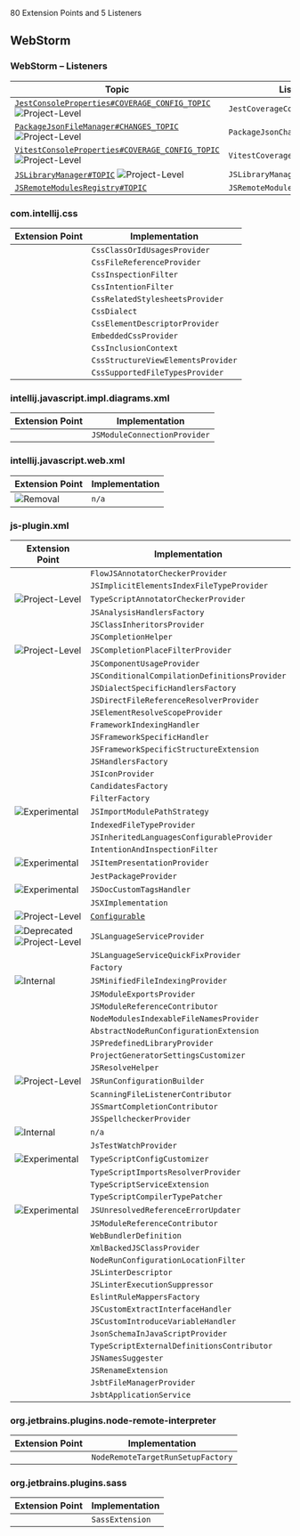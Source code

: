 <!-- Copyright 2000-2025 JetBrains s.r.o. and contributors. Use of this source code is governed by the Apache 2.0 license. -->

<!-- GENERATED FILE, DO NOT EDIT -->
<!-- This file is generated with the SDK Docs Authoring Tools plugin ('Generate SDK Docs EP Lists' action) -->
<!-- Revision: cfa82c130b3362f3892e36be73c4b559731cc8ed -->

<!--
EP List Directories:
- /CSS
- /plugins/JavaScriptLanguage
- /plugins/NodeJS
- /plugins/sass
-->


<snippet id="content">

80 Extension Points and 5 Listeners

<include from="snippets.topic" element-id="ep_list_legend"/>

## WebStorm

### WebStorm – Listeners

| Topic | Listener |
|-------|----------|
| [`JestConsoleProperties#COVERAGE_CONFIG_TOPIC`](https://jb.gg/ipe/listeners?topics=com.intellij.javascript.jest.JestCoverageConfigListener)  ![Project-Level][project-level] | `JestCoverageConfigListener` |
| [`PackageJsonFileManager#CHANGES_TOPIC`](https://jb.gg/ipe/listeners?topics=com.intellij.javascript.nodejs.packageJson.PackageJsonFileManager.PackageJsonChangesListener)  ![Project-Level][project-level] | `PackageJsonChangesListener` |
| [`VitestConsoleProperties#COVERAGE_CONFIG_TOPIC`](https://jb.gg/ipe/listeners?topics=com.intellij.javascript.testing.vitest.coverage.VitestCoverageConfigListener)  ![Project-Level][project-level] | `VitestCoverageConfigListener` |
| [`JSLibraryManager#TOPIC`](https://jb.gg/ipe/listeners?topics=com.intellij.lang.javascript.library.JSLibraryManager.JSLibraryManagerChangeListener)  ![Project-Level][project-level] | `JSLibraryManagerChangeListener` |
| [`JSRemoteModulesRegistry#TOPIC`](https://jb.gg/ipe/listeners?topics=com.intellij.lang.javascript.modules.remote.JSRemoteModulesChangeListener)  | `JSRemoteModulesChangeListener` |


### com.intellij.css

| Extension Point | Implementation |
|-----------------|----------------|
| <include from="snippets.topic" element-id="epLink"><var name="ep" value="com.intellij.css.classOrIdUsagesProvider"/></include> | `CssClassOrIdUsagesProvider` |
| <include from="snippets.topic" element-id="epLink"><var name="ep" value="com.intellij.css.cssFileReferenceProvider"/></include> | `CssFileReferenceProvider` |
| <include from="snippets.topic" element-id="epLink"><var name="ep" value="com.intellij.css.cssInspectionFilter"/></include> | `CssInspectionFilter` |
| <include from="snippets.topic" element-id="epLink"><var name="ep" value="com.intellij.css.cssIntentionFilter"/></include> | `CssIntentionFilter` |
| <include from="snippets.topic" element-id="epLink"><var name="ep" value="com.intellij.css.cssRelatedStylesheetsProvider"/></include> | `CssRelatedStylesheetsProvider` |
| <include from="snippets.topic" element-id="epLink"><var name="ep" value="com.intellij.css.dialect"/></include> | `CssDialect` |
| <include from="snippets.topic" element-id="epLink"><var name="ep" value="com.intellij.css.elementDescriptorProvider"/></include> | `CssElementDescriptorProvider` |
| <include from="snippets.topic" element-id="epLink"><var name="ep" value="com.intellij.css.embeddedCssProvider"/></include> | `EmbeddedCssProvider` |
| <include from="snippets.topic" element-id="epLink"><var name="ep" value="com.intellij.css.inclusionContext"/></include> | `CssInclusionContext` |
| <include from="snippets.topic" element-id="epLink"><var name="ep" value="com.intellij.css.structureViewChildrenProvider"/></include> | `CssStructureViewElementsProvider` |
| <include from="snippets.topic" element-id="epLink"><var name="ep" value="com.intellij.css.supportedFileTypesProvider"/></include> | `CssSupportedFileTypesProvider` |

### intellij.javascript.impl.diagrams.xml

| Extension Point | Implementation |
|-----------------|----------------|
| <include from="snippets.topic" element-id="epLink"><var name="ep" value="com.intellij.javascript.module.provider"/></include> | `JSModuleConnectionProvider` |

### intellij.javascript.web.xml

| Extension Point | Implementation |
|-----------------|----------------|
| <include from="snippets.topic" element-id="epLink"><var name="ep" value="com.intellij.javascript.webTypes"/></include> ![Removal][removal] | `n/a` |

### js-plugin.xml

| Extension Point | Implementation |
|-----------------|----------------|
| <include from="snippets.topic" element-id="epLink"><var name="ep" value="JavaScript.FlowJSAnnotatorCheckerProvider"/></include> | `FlowJSAnnotatorCheckerProvider` |
| <include from="snippets.topic" element-id="epLink"><var name="ep" value="JavaScript.JSImplicitElementsIndexFileTypeProvider"/></include> | `JSImplicitElementsIndexFileTypeProvider` |
| <include from="snippets.topic" element-id="epLink"><var name="ep" value="JavaScript.TypeScriptAnnotatorCheckerProvider"/></include> ![Project-Level][project-level] | `TypeScriptAnnotatorCheckerProvider` |
| <include from="snippets.topic" element-id="epLink"><var name="ep" value="JavaScript.analysisHandlersFactory"/></include> | `JSAnalysisHandlersFactory` |
| <include from="snippets.topic" element-id="epLink"><var name="ep" value="JavaScript.classInheritorsProvider"/></include> | `JSClassInheritorsProvider` |
| <include from="snippets.topic" element-id="epLink"><var name="ep" value="JavaScript.completionHelper"/></include> | `JSCompletionHelper` |
| <include from="snippets.topic" element-id="epLink"><var name="ep" value="JavaScript.completionPlaceFilter"/></include> ![Project-Level][project-level] | `JSCompletionPlaceFilterProvider` |
| <include from="snippets.topic" element-id="epLink"><var name="ep" value="JavaScript.componentUsageProvider"/></include> | `JSComponentUsageProvider` |
| <include from="snippets.topic" element-id="epLink"><var name="ep" value="JavaScript.conditionalCompilationDefinitionsProvider"/></include> | `JSConditionalCompilationDefinitionsProvider` |
| <include from="snippets.topic" element-id="epLink"><var name="ep" value="JavaScript.dialectSpecificHandlersFactory"/></include> | `JSDialectSpecificHandlersFactory` |
| <include from="snippets.topic" element-id="epLink"><var name="ep" value="JavaScript.directFileReferenceResolverProvider"/></include> | `JSDirectFileReferenceResolverProvider` |
| <include from="snippets.topic" element-id="epLink"><var name="ep" value="JavaScript.elementScopeProvider"/></include> | `JSElementResolveScopeProvider` |
| <include from="snippets.topic" element-id="epLink"><var name="ep" value="JavaScript.frameworkIndexingHandler"/></include> | `FrameworkIndexingHandler` |
| <include from="snippets.topic" element-id="epLink"><var name="ep" value="JavaScript.frameworkSpecificHandler"/></include> | `JSFrameworkSpecificHandler` |
| <include from="snippets.topic" element-id="epLink"><var name="ep" value="JavaScript.frameworkSpecificStructureViewExtension"/></include> | `JSFrameworkSpecificStructureExtension` |
| <include from="snippets.topic" element-id="epLink"><var name="ep" value="JavaScript.handlersFactory"/></include> | `JSHandlersFactory` |
| <include from="snippets.topic" element-id="epLink"><var name="ep" value="JavaScript.iconProvider"/></include> | `JSIconProvider` |
| <include from="snippets.topic" element-id="epLink"><var name="ep" value="JavaScript.importCandidatesFactory"/></include> | `CandidatesFactory` |
| <include from="snippets.topic" element-id="epLink"><var name="ep" value="JavaScript.importCandidatesFilterFactory"/></include> | `FilterFactory` |
| <include from="snippets.topic" element-id="epLink"><var name="ep" value="JavaScript.importModulePathStrategy"/></include> ![Experimental][experimental] | `JSImportModulePathStrategy` |
| <include from="snippets.topic" element-id="epLink"><var name="ep" value="JavaScript.indexedFileTypeProvider"/></include> | `IndexedFileTypeProvider` |
| <include from="snippets.topic" element-id="epLink"><var name="ep" value="JavaScript.inheritedLanguagesConfigurableProvider"/></include> | `JSInheritedLanguagesConfigurableProvider` |
| <include from="snippets.topic" element-id="epLink"><var name="ep" value="JavaScript.intentionAndInspectionFilter"/></include> | `IntentionAndInspectionFilter` |
| <include from="snippets.topic" element-id="epLink"><var name="ep" value="JavaScript.itemPresentation"/></include> ![Experimental][experimental] | `JSItemPresentationProvider` |
| <include from="snippets.topic" element-id="epLink"><var name="ep" value="JavaScript.jestPackageProvider"/></include> | `JestPackageProvider` |
| <include from="snippets.topic" element-id="epLink"><var name="ep" value="JavaScript.jsDocCustomTagsHandler"/></include> ![Experimental][experimental] | `JSDocCustomTagsHandler` |
| <include from="snippets.topic" element-id="epLink"><var name="ep" value="JavaScript.jsxImplementation"/></include> | `JSXImplementation` |
| <include from="snippets.topic" element-id="epLink"><var name="ep" value="JavaScript.lang.templates"/></include> ![Project-Level][project-level] | [`Configurable`](%gh-ic%/platform/ide-core/src/com/intellij/openapi/options/Configurable.java) |
| <include from="snippets.topic" element-id="epLink"><var name="ep" value="JavaScript.languageServiceProvider"/></include> ![Deprecated][deprecated] ![Project-Level][project-level] | `JSLanguageServiceProvider` |
| <include from="snippets.topic" element-id="epLink"><var name="ep" value="JavaScript.languageServiceQuickFixProvider"/></include> | `JSLanguageServiceQuickFixProvider` |
| <include from="snippets.topic" element-id="epLink"><var name="ep" value="JavaScript.languageServiceRemoteHelperFactory"/></include> | `Factory` |
| <include from="snippets.topic" element-id="epLink"><var name="ep" value="JavaScript.minifiedFileIndexingProvider"/></include> ![Internal][internal] | `JSMinifiedFileIndexingProvider` |
| <include from="snippets.topic" element-id="epLink"><var name="ep" value="JavaScript.moduleExportsProvider"/></include> | `JSModuleExportsProvider` |
| <include from="snippets.topic" element-id="epLink"><var name="ep" value="JavaScript.moduleReferenceContributor"/></include> | `JSModuleReferenceContributor` |
| <include from="snippets.topic" element-id="epLink"><var name="ep" value="JavaScript.nodeModulesIndexableFileNamesProvider"/></include> | `NodeModulesIndexableFileNamesProvider` |
| <include from="snippets.topic" element-id="epLink"><var name="ep" value="JavaScript.nodeRunConfigurationExtension"/></include> | `AbstractNodeRunConfigurationExtension` |
| <include from="snippets.topic" element-id="epLink"><var name="ep" value="JavaScript.predefinedLibraryProvider"/></include> | `JSPredefinedLibraryProvider` |
| <include from="snippets.topic" element-id="epLink"><var name="ep" value="JavaScript.projectGeneratorPanelCustomizer"/></include> | `ProjectGeneratorSettingsCustomizer` |
| <include from="snippets.topic" element-id="epLink"><var name="ep" value="JavaScript.resolveHelper"/></include> | `JSResolveHelper` |
| <include from="snippets.topic" element-id="epLink"><var name="ep" value="JavaScript.runConfigurationBuilder"/></include> ![Project-Level][project-level] | `JSRunConfigurationBuilder` |
| <include from="snippets.topic" element-id="epLink"><var name="ep" value="JavaScript.scanningFileListenerContributor"/></include> | `ScanningFileListenerContributor` |
| <include from="snippets.topic" element-id="epLink"><var name="ep" value="JavaScript.smartCompletionContributor"/></include> | `JSSmartCompletionContributor` |
| <include from="snippets.topic" element-id="epLink"><var name="ep" value="JavaScript.spellcheckerProvider"/></include> | `JSSpellcheckerProvider` |
| <include from="snippets.topic" element-id="epLink"><var name="ep" value="JavaScript.testFrameworkDetector"/></include> ![Internal][internal] | `n/a` |
| <include from="snippets.topic" element-id="epLink"><var name="ep" value="JavaScript.testWatchProvider"/></include> | `JsTestWatchProvider` |
| <include from="snippets.topic" element-id="epLink"><var name="ep" value="JavaScript.tsConfigCustomizer"/></include> ![Experimental][experimental] | `TypeScriptConfigCustomizer` |
| <include from="snippets.topic" element-id="epLink"><var name="ep" value="JavaScript.tsImportResolver"/></include> | `TypeScriptImportsResolverProvider` |
| <include from="snippets.topic" element-id="epLink"><var name="ep" value="JavaScript.tsServiceExtension"/></include> | `TypeScriptServiceExtension` |
| <include from="snippets.topic" element-id="epLink"><var name="ep" value="JavaScript.typeScriptCompilerTypePatcher"/></include> | `TypeScriptCompilerTypePatcher` |
| <include from="snippets.topic" element-id="epLink"><var name="ep" value="JavaScript.unresolvedReferenceErrorUpdater"/></include> ![Experimental][experimental] | `JSUnresolvedReferenceErrorUpdater` |
| <include from="snippets.topic" element-id="epLink"><var name="ep" value="JavaScript.webBundlerCssReferenceContributor"/></include> | `JSModuleReferenceContributor` |
| <include from="snippets.topic" element-id="epLink"><var name="ep" value="JavaScript.webBundlerDefinition"/></include> | `WebBundlerDefinition` |
| <include from="snippets.topic" element-id="epLink"><var name="ep" value="JavaScript.xmlBackedClassProvider"/></include> | `XmlBackedJSClassProvider` |
| <include from="snippets.topic" element-id="epLink"><var name="ep" value="NodeJS.runConfigurationLocationFilter"/></include> | `NodeRunConfigurationLocationFilter` |
| <include from="snippets.topic" element-id="epLink"><var name="ep" value="com.intellij.JavaScript.linter.descriptor"/></include> | `JSLinterDescriptor` |
| <include from="snippets.topic" element-id="epLink"><var name="ep" value="com.intellij.JavaScript.linter.execution.suppressor"/></include> | `JSLinterExecutionSuppressor` |
| <include from="snippets.topic" element-id="epLink"><var name="ep" value="com.intellij.eslint.ruleMappersFactory"/></include> | `EslintRuleMappersFactory` |
| <include from="snippets.topic" element-id="epLink"><var name="ep" value="com.intellij.javascript.extract.interface.extension"/></include> | `JSCustomExtractInterfaceHandler` |
| <include from="snippets.topic" element-id="epLink"><var name="ep" value="com.intellij.javascript.introduce.variable.extension"/></include> | `JSCustomIntroduceVariableHandler` |
| <include from="snippets.topic" element-id="epLink"><var name="ep" value="com.intellij.javascript.json.schema.provider"/></include> | `JsonSchemaInJavaScriptProvider` |
| <include from="snippets.topic" element-id="epLink"><var name="ep" value="com.intellij.javascript.library.externalDefinitionsContributor"/></include> | `TypeScriptExternalDefinitionsContributor` |
| <include from="snippets.topic" element-id="epLink"><var name="ep" value="com.intellij.javascript.names.suggester"/></include> | `JSNamesSuggester` |
| <include from="snippets.topic" element-id="epLink"><var name="ep" value="com.intellij.javascript.rename.extension"/></include> | `JSRenameExtension` |
| <include from="snippets.topic" element-id="epLink"><var name="ep" value="com.intellij.jsbtFileManagerProvider"/></include> | `JsbtFileManagerProvider` |
| <include from="snippets.topic" element-id="epLink"><var name="ep" value="com.intellij.jsbtService"/></include> | `JsbtApplicationService` |

### org.jetbrains.plugins.node-remote-interpreter

| Extension Point | Implementation |
|-----------------|----------------|
| <include from="snippets.topic" element-id="epLink"><var name="ep" value="org.jetbrains.plugins.node-remote-interpreter.nodeRemoteTargetRunSetupFactory"/></include> | `NodeRemoteTargetRunSetupFactory` |

### org.jetbrains.plugins.sass

| Extension Point | Implementation |
|-----------------|----------------|
| <include from="snippets.topic" element-id="epLink"><var name="ep" value="com.intellij.sass.extension"/></include> | `SassExtension` |


[deprecated]: https://img.shields.io/badge/-Deprecated-lightgrey?style=flat-square
[removal]: https://img.shields.io/badge/-Removal-red?style=flat-square
[obsolete]: https://img.shields.io/badge/-Obsolete-grey?style=flat-square
[experimental]: https://img.shields.io/badge/-Experimental-violet?style=flat-square
[internal]: https://img.shields.io/badge/-Internal-darkred?style=flat-square
[project-level]: https://img.shields.io/badge/-Project--Level-blue?style=flat-square
[non-dynamic]: https://img.shields.io/badge/-Non--Dynamic-orange?style=flat-square
[dumb-aware]: https://img.shields.io/badge/-DumbAware-darkgreen?style=flat-square

</snippet>
